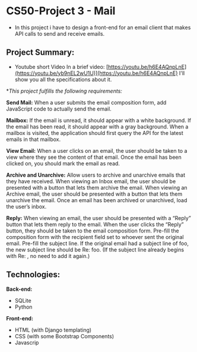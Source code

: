 # CS50-Project 3 - Mail 


- In this project i have to design a front-end for an email client that makes API calls to send and receive emails.

## Project Summary:
- Youtube short Video
In a brief video: [https://youtu.be/h6E4AQnpLnE](https://youtu.be/yb9nEL2wU1U)](https://youtu.be/h6E4AQnpLnE)
I'll show you all the specifications about it. 

**This project fulfills the following requirements:*

**Send Mail:**
When a user submits the email composition form, add JavaScript code to actually send the email.

**Mailbox:**
If the email is unread, it should appear with a white background. If the email has been read, it should appear with a gray background.
When a mailbox is visited, the application should first query the API for the latest emails in that mailbox.

**View Email:**
When a user clicks on an email, the user should be taken to a view where they see the content of that email.
Once the email has been clicked on, you should mark the email as read.

**Archive and Unarchive:**
Allow users to archive and unarchive emails that they have received.
When viewing an Inbox email, the user should be presented with a button that lets them archive the email.
 When viewing an Archive email, the user should be presented with a button that lets them unarchive the email.
Once an email has been archived or unarchived, load the user’s inbox.

**Reply:**
When viewing an email, the user should be presented with a “Reply” button that lets them reply to the email.
When the user clicks the “Reply” button, they should be taken to the email composition form.
Pre-fill the composition form with the recipient field set to whoever sent the original email.
Pre-fill the subject line. If the original email had a subject line of foo, the new subject line should be Re: foo. (If the subject line already begins with Re: , no need to add it again.)

## Technologies:
**Back-end:**
- SQLite
- Python

**Front-end:**
- HTML (with Django templating)
- CSS (with some Bootstrap Components)
- Javascrip
